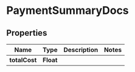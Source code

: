 

# PaymentSummaryDocs


## Properties

| Name | Type | Description | Notes |
|------------ | ------------- | ------------- | -------------|
|**totalCost** | **Float** |  |  |



